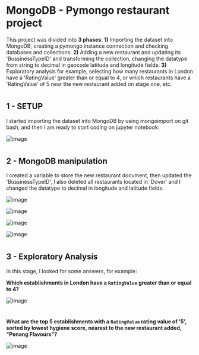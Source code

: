 # MongoDB - Pymongo restaurant project

This project was divided into **3 phases**: **1)** Importing the dataset into MongoDB, creating a pymongo instance connection and checking databases and collections. **2)** Adding a new restaurant and updating its 'BussinessTypeID' and transforming the collection, changing the datatype from string to decimal in geocode latitude and longitude fields. **3)** Exploratory analysis for example, selecting how many restaurants in London have a 'RatingValue' greater than or equal to 4, or which restaurants have a 'RatingValue' of 5 near the new restaurant added on stage one, etc.
# 

## 1 - SETUP

I started importing the dataset into MongoDB by using mongoimport on git bash, and then I am ready to start coding on jupyter notebook:

![image](https://github.com/Daniels2023/nosql-challenge/assets/124798004/acf9ad5c-8323-4aad-9169-048f95fcc913)
# 

## 2 - MongoDB manipulation

I created a variable to store the new restaurant document, then updated the 'BussinessTypeID', I also deleted all restaurants located in 'Dover' and I changed the datatype to decimal in longitude and latitude fields.

![image](https://github.com/Daniels2023/nosql-challenge/assets/124798004/080c331a-6b63-4ad1-a3a6-577ef7543c6a)

![image](https://github.com/Daniels2023/nosql-challenge/assets/124798004/d9f16bda-f7c3-45f0-a68b-c89c06802def)

![image](https://github.com/Daniels2023/nosql-challenge/assets/124798004/0e1e5a35-fba6-45e7-beb4-d6651a897f9b)

![image](https://github.com/Daniels2023/nosql-challenge/assets/124798004/c9e1956a-63c7-439a-9f9e-0201edf4f6c9)
# 

## 3 - Exploratory Analysis

In this stage, I looked for some answers, for example:

**Which establishments in London have a `RatingValue` greater than or equal to 4?**

![image](https://github.com/Daniels2023/nosql-challenge/assets/124798004/bda63c33-0042-43f9-87f0-373717865d61)
# 

**What are the top 5 establishments with a `RatingValue` rating value of '5', sorted by lowest hygiene score, nearest to the new restaurant added, "Penang Flavours"?**

![image](https://github.com/Daniels2023/nosql-challenge/assets/124798004/31c436a4-7375-4f66-bddd-d2e4a90a39df)
